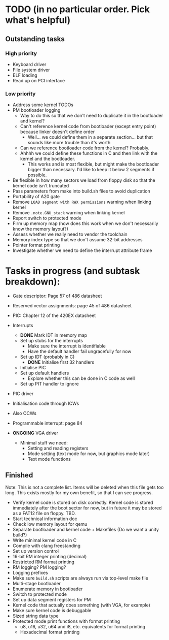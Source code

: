 # TODO (in no particular order. Pick what's helpful)

## Outstanding tasks

### High priority

- Keyboard driver
- File system driver
- ELF loading
- Read up on PCI interface

### Low priority

- Address some kernel TODOs
- PM bootloader logging
  - Way to do this so that we don't need to duplicate it in the bootloader and kernel?
  - Can't reference kernel code from bootloader (except entry point) because linker doesn't define order
    - Well... we could define them in a separate section... but that sounds like more trouble than it's worth
  - Can we reference bootloader code from the kernel? Probably.
  - Ahhhh we could define these functions in C and then link with the kernel and the bootloader.
    - This works and is most flexible, but might make the bootloader bigger than necessary. I'd like to keep it below 2 segments if possible.
- Be flexible in how many sectors we load from floppy disk so that the kernel code isn't truncated
- Pass parameters from make into build.sh files to avoid duplication
- Portability of A20 gate
- Remove `LOAD segment with RWX permissions` warning when linking kernel
- Remove `.note.GNU_stack` warning when linking kernel
- Report switch to protected mode
- Firm up memory map (how does this work when we don't necessarily know the memory layout?)
- Assess whether we really need to vendor the toolchain
- Memory index type so that we don't assume 32-bit addresses
- Pointer format printing
- Investigate whether we need to define the interrupt attribute frame

# Tasks in progress (and subtask breakdown):
- Gate descriptor: Page 57 of 486 datasheet
- Reserved vector assignments: page 45 of 486 datasheet
- PIC: Chapter 12 of the 420EX datasheet

- Interrupts
  - __DONE__ Mark IDT in memory map 
  - Set up stubs for the interrupts
    - Make sure the interrupt is identifiable
    - Have the default handler fail ungracefully for now
  - Set up IDT (probably in C)
    - __DONE__ Initialise first 32 handlers
  - Initialise PIC
  - Set up default handlers
    - Explore whether this can be done in C code as well
  - Set up PIT handler to ignore

-  PIC driver
  - Initialisation code through ICWs
  - Also OCWs
  - Programmable interrupt: page 84

- __ONGOING__ VGA driver
  - Minimal stuff we need:
    - Setting and reading registers
    - Mode setting (text mode for now, but graphics mode later)
    - Text mode functions

## Finished

Note: This is not a complete list. Items will be deleted when this file gets too long.
This exists mostly for my own benefit, so that I can see progress.

- Verify kernel code is stored on disk correctly. Kernel code is stored immediately after the boot sector for now, but in future it may be stored as a FAT12 file on floppy. TBD.
- Start technical information doc
- Check low memory layout for qemu
- Separate bootloader and kernel code + Makefiles (Do we want a unity build?)
- Write minimal kernel code in C
- Compile with clang freestanding
- Set up version control
- 16-bit RM integer printing (decimal)
- Restricted RM format printing
- RM logging? PM logging?
- Logging prefixes
- Make sure `build.sh` scripts are always run via top-level make file
- Multi-stage bootloader
- Enumerate memory in bootloader
- Switch to protected mode
- Set up data segment registers for PM
- Kernel code that actually does something (with VGA, for example)
- Make sure kernel code is debuggable
- Sized string data type
- Protected mode print functions with format printing
  - u8, u16, u32, u64 and i8, etc. equivalents for format printing
  - Hexadecimal format printing
